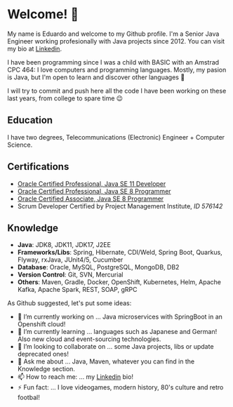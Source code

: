 # Welcome! 👋



My name is Eduardo and welcome to my Github profile.
I'm a Senior Java Engineer working profesionally with Java projects since 2012. You can visit my bio at [Linkedin](http://www.linkedin.com/in/eduardodediegolucas).

I have been programming since I was a child with BASIC with an Amstrad CPC 464: I love computers and programming languages. Mostly, my pasion is Java, but I'm open to learn and discover other languages 🤙

I will try to commit and push here all the code I have been working on these last years, from college to spare time 😉

## Education
I have two degrees, Telecommunications (Electronic) Engineer + Computer Science.
## Certifications
* [Oracle Certified Professional, Java SE 11 Developer](https://www.credly.com/badges/edac5407-88d6-4376-84a5-58e5c016f178/public_url)
* [Oracle Certified Professional, Java SE 8 Programmer](https://www.credly.com/badges/424453f9-b5e0-41c4-bdde-fb6598fc310f/public_url)
* [Oracle Certified Associate, Java SE 8 Programmer](https://www.credly.com/badges/cb81cf8e-8338-471b-ad3e-3fec12490fe5/public_url)
* Scrum Developer Certified by Project Management Institute, _ID 576142_

## Knowledge

* __Java__: JDK8, JDK11, JDK17, J2EE
* __Frameworks/Libs__: Spring, Hibernate, CDI/Weld, Spring Boot, Quarkus, Flyway, rxJava, JUnit4/5, Cucumber 
* __Database__: Oracle, MySQL, PostgreSQL, MongoDB, DB2
* __Version Control__: Git, SVN, Mercurial
* __Others__: Maven, Gradle, Docker, OpenShift, Kubernetes, Helm, Apache Kafka, Apache Spark, REST, SOAP, gRPC

As Github suggested, let's put some ideas:

- 🔭 I’m currently working on ... Java microservices with SpringBoot in an Openshift cloud!
- 🌱 I’m currently learning ... languages such as Japanese and German! Also new cloud and event-sourcing technologies.
- 👯 I’m looking to collaborate on ... some Java projects, libs or update deprecated ones!
- 💬 Ask me about ... Java, Maven, whatever you can find in the Knowledge section.
- 📫 How to reach me: ... my [Linkedin](http://www.linkedin.com/in/eduardodediegolucas) bio!
- ⚡ Fun fact: ... I love videogames, modern history, 80's culture and retro footbal!
